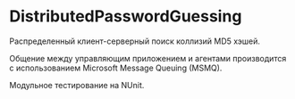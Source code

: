 # DistributedPasswordGuessing
Распределенный клиент-серверный поиск коллизий MD5 хэшей.

Общение между управляющим приложением и агентами производится с использованием Microsoft Message Queuing (MSMQ).

Модульное тестирование на NUnit.
